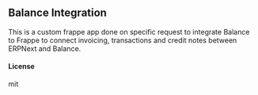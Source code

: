 ## Balance Integration

This is a custom frappe app done on specific request to integrate Balance to Frappe to connect invoicing, transactions and credit notes between ERPNext and Balance.

#### License

mit